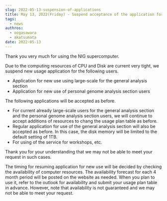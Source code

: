 ```yaml
---
slug: 2022-05-13-suspension-of-applications
title: May 13, 2022(Friday) - Suspend acceptance of the application for new use of the personal genome section and  large-scale storage on the general analysis section
tags:
  - news
authros:
  - oogasawara
  - akatsumata
date: 2022-05-13
---
```


Thank you very much for using the NIG supercomputer.

Due to the computing resources of CPU and Disk are current very tight, we suspend new usage application for the following users.

- Application for new use using large-scale for the general analysis section
- Application for new use of personal genome analysis section users

The following applications will be accepted as before.

- For current already large-scale users for the general analysis section and the personal genome analysis section users, we will continue to accept additions of resources to chang the usage plan table as before.
- Regular application for use of the general analysis section will also be accepted as before. In this case, the disk memory will be limited to the default setting of 1TB.
- For using of the service for workshops, etc.

Thank you for your understanding that we may not be able to meet your request in such cases.

The timing for resuming application for new use will be decided by checking the availability of computer resources.
The availability forecast for each 4 month period will be posted on the website as needed. When you plan to use it, refer to the outlook for availability and submit your usage plan table in advance.
However, note that availability is not guaranteed and we may not be able to meet your request.
